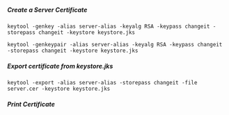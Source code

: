 ##### Create a Server Certificate
    
    keytool -genkey -alias server-alias -keyalg RSA -keypass changeit -storepass changeit -keystore keystore.jks

    keytool -genkeypair -alias server-alias -keyalg RSA -keypass changeit -storepass changeit -keystore keystore.jks

##### Export certificate from keystore.jks

    keytool -export -alias server-alias -storepass changeit -file server.cer -keystore keystore.jks

##### Print Certificate
